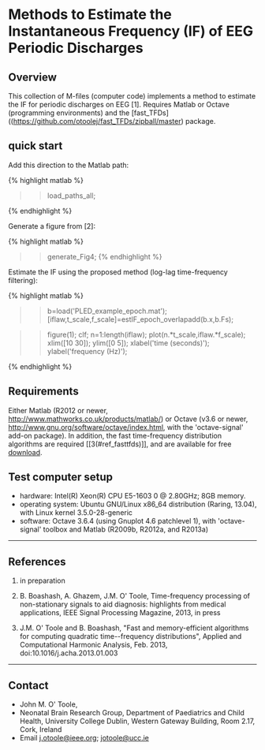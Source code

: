 # Methods to Estimate the Instantaneous Frequency (IF) of EEG Periodic Discharges

## Overview 

This collection of M-files (computer code) implements a method to estimate the IF for periodic discharges on EEG [1].  Requires Matlab or Octave (programming environments) and the [fast_TFDs]((https://github.com/otoolej/fast_TFDs/zipball/master) package.


## quick start
Add this direction to the Matlab path:
  
{% highlight matlab %}

>> load_paths_all;

{% endhighlight  %}

Generate a figure from [2]:

{% highlight matlab %}
  >> generate_Fig4;
{% endhighlight %}

Estimate the IF using the proposed method (log-lag time-frequency filtering):

{% highlight matlab %}
  >>   b=load('PLED_example_epoch.mat');
  >>   [iflaw,t_scale,f_scale]=estIF_epoch_overlapadd(b.x,b.Fs);

  >>   figure(1); clf; 
  >>   n=1:length(iflaw);
  >>   plot(n.*t_scale,iflaw.*f_scale);
  >>   xlim([10 30]); ylim([0 5]);
  >>   xlabel('time (seconds)'); 
  >>   ylabel('frequency (Hz)'); 

{% endhighlight %}

## Requirements

Either Matlab (R2012 or newer, http://www.mathworks.co.uk/products/matlab/) or Octave
(v3.6 or newer, http://www.gnu.org/software/octave/index.html, with the 'octave-signal'
add-on package).  In addition, the fast time-frequency distribution algorithms are
required [[3(#ref_fasttfds)]], and are available for free [download](https://github.com/otoolej/fast_TFDs/zipball/master).



## Test computer setup
- hardware:  Intel(R) Xeon(R) CPU E5-1603 0 @ 2.80GHz; 8GB memory.
- operating system: Ubuntu GNU/Linux x86_64 distribution (Raring,
  13.04), with Linux kernel 3.5.0-28-generic
- software: Octave 3.6.4 (using Gnuplot 4.6 patchlevel 1), with 
  'octave-signal' toolbox and Matlab (R2009b, R2012a, and R2013a)

---

## References

1. in preparation  

2. <a id="ref_spmag"></a> B. Boashash, A. Ghazem, J.M. O' Toole, Time-frequency processing of non-stationary signals to aid diagnosis: highlights from medical applications, IEEE Signal Processing Magazine, 2013, in press

3. <a id="ref_acha"></a> J.M. O' Toole and B. Boashash, "Fast and memory-efficient algorithms for computing quadratic time--frequency distributions", Applied and Computational Harmonic Analysis, Feb. 2013, doi:10.1016/j.acha.2013.01.003

---

## Contact

- John M. O' Toole,  
- Neonatal Brain Research Group, 
  Department of Paediatrics and Child Health,
  University College Dublin,
  Western Gateway Building, Room 2.17,
  Cork, Ireland
- Email j.otoole@ieee.org; jotoole@ucc.ie	

